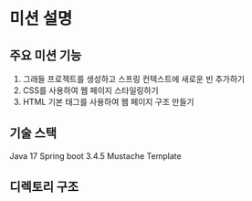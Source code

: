 # 미션 설명
## 주요 미션 기능
1) 그래들 프로젝트를 생성하고 스프링 컨텍스트에 새로운 빈 추가하기
2) CSS를 사용하여 웹 페이지 스타일링하기
3) HTML 기본 태그를 사용하여 웹 페이지 구조 만들기

## 기술 스택
Java 17
Spring boot 3.4.5
Mustache Template

## 디렉토리 구조
